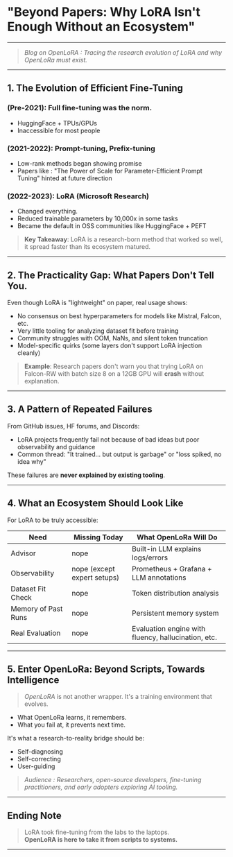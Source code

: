 
# **"Beyond Papers: Why LoRA Isn't Enough Without an Ecosystem"**  

---
> *Blog on OpenLoRA : Tracing the research evolution of LoRA and why OpenLoRa must exist.*
---

## 1. The Evolution of Efficient Fine-Tuning

### (**Pre-2021**): Full fine-tuning was the norm.  
- HuggingFace + TPUs/GPUs  
- Inaccessible for most people  

### (**2021-2022**): Prompt-tuning, Prefix-tuning  
- Low-rank methods began showing promise  
- Papers like : "The Power of Scale for Parameter-Efficient Prompt Tuning" hinted at future direction  

### (**2022-2023**): LoRA (Microsoft Research)  
- Changed everything.  
- Reduced trainable parameters by 10,000x in some tasks  
- Became the default in OSS communities like HuggingFace + PEFT  

> **Key Takeaway**: LoRA is a research-born method that worked so well, it spread faster than its ecosystem matured.

---

## 2. The Practicality Gap: What Papers Don't Tell You.

Even though LoRA is "lightweight" on paper, real usage shows:

- No consensus on best hyperparameters for models like Mistral, Falcon, etc.  
- Very little tooling for analyzing dataset fit before training  
- Community struggles with OOM, NaNs, and silent token truncation  
- Model-specific quirks (some layers don't support LoRA injection cleanly)  

> **Example**: Research papers don't warn you that trying LoRA on Falcon-RW with batch size 8 on a 12GB GPU will **crash** without explanation.

---

## 3. A Pattern of Repeated Failures

From GitHub issues, HF forums, and Discords:

- LoRA projects frequently fail not because of bad ideas but poor observability and guidance  
- Common thread: "It trained... but output is garbage" or "loss spiked, no idea why"

These failures are **never explained by existing tooling**.

---

## 4. What an Ecosystem Should Look Like

For LoRA to be truly accessible:

| Need                  | Missing Today                     | What OpenLoRa Will Do                          |
|-----------------------|-----------------------------------|------------------------------------------------|
| Advisor               | nope                                | Built-in LLM explains logs/errors           |
| Observability         | nope (except expert setups)         | Prometheus + Grafana + LLM annotations      |
| Dataset Fit Check     | nope                                | Token distribution analysis                 |
| Memory of Past Runs   | nope                                | Persistent memory system                    |
| Real Evaluation       | nope                                | Evaluation engine with fluency, hallucination, etc. |

---

## 5. Enter OpenLoRa: Beyond Scripts, Towards Intelligence

> *OpenLoRA* is not another wrapper. It's a training environment that evolves.

- What OpenLoRa learns, it remembers.  
- What you fail at, it prevents next time.  

It's what a research-to-reality bridge should be:  
- Self-diagnosing  
- Self-correcting  
- User-guiding  

> *Audience : Researchers, open-source developers, fine-tuning practitioners, and early adopters exploring AI tooling.*
---

## Ending Note

> LoRA took fine-tuning from the labs to the laptops.  
**OpenLoRA is here to take it from scripts to systems.**


---
